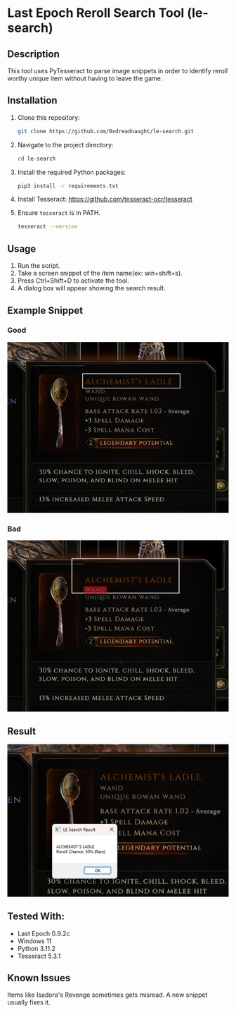 # Last Epoch Reroll Search Tool (le-search)

## Description

This tool uses PyTesseract to parse image snippets in order to identify reroll worthy unique item without having to leave the game.

## Installation

1. Clone this repository:
   ```bash
   git clone https://github.com/0xdreadnaught/le-search.git
   ```
2. Navigate to the project directory:
   ```bash
   cd le-search
   ```
3. Install the required Python packages:
   ```bash
   pip3 install -r requirements.txt
   ```
4. Install Tesseract: https://github.com/tesseract-ocr/tesseract
   
5. Ensure `tesseract` is in PATH.
   ```bash
   tesseract --version
   ```

## Usage
1. Run the script.
2. Take a screen snippet of the item name(ex: win+shift+s).
3. Press Ctrl+Shift+D to activate the tool.
4. A dialog box will appear showing the search result.

## Example Snippet
### Good
![Good Example](https://github.com/0xdreadnaught/le-search/blob/main/goodsnippet.png)
### Bad
![Bad Example](https://github.com/0xdreadnaught/le-search/blob/main/badsnippet.png)

## Result
![Ressult](https://github.com/0xdreadnaught/le-search/blob/main/result.png)

## Tested With:

- Last Epoch 0.9.2c
- Windows 11
- Python 3.11.2
- Tesseract 5.3.1

## Known Issues
Items like Isadora's Revenge sometimes gets misread. A new snippet usually fixes it.

